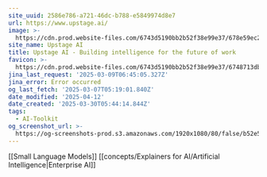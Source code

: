 ```yaml
---
site_uuid: 2586e786-a721-46dc-b788-e5849974d8e7
url: https://www.upstage.ai/
image: >-
  https://cdn.prod.website-files.com/6743d5190bb2b52f38e99e37/678e59ec2c46de320b8f4224_OG%20Upstage%20Console.jpg
site_name: Upstage AI
title: Upstage AI - Building intelligence for the future of work
favicon: >-
  https://cdn.prod.website-files.com/6743d5190bb2b52f38e99e37/6748713db65988aab4e2dbf7_G.WEB.svg
jina_last_request: '2025-03-09T06:45:05.327Z'
jina_error: Error occurred
og_last_fetch: '2025-03-07T05:19:01.840Z'
date_modified: '2025-04-12'
date_created: '2025-03-30T05:44:14.844Z'
tags:
  - AI-Toolkit
og_screenshot_url: >-
  https://og-screenshots-prod.s3.amazonaws.com/1920x1080/80/false/b52e585eef83b29a7f17a79b1984346e6badb3982c22e0b7575186ed347441dd.jpeg
---
```


































[[Small Language Models]]
[[concepts/Explainers for AI/Artificial Intelligence|Enterprise AI]]
